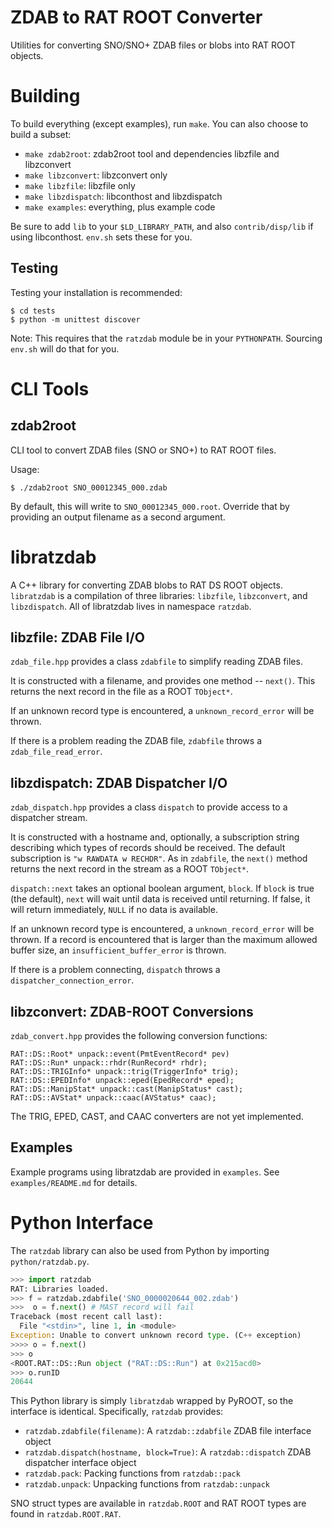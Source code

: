ZDAB to RAT ROOT Converter
==========================
Utilities for converting SNO/SNO+ ZDAB files or blobs into RAT ROOT objects.

Building
========
To build everything (except examples), run `make`. You can also choose to build a subset:

* `make zdab2root`: zdab2root tool and dependencies libzfile and libzconvert
* `make libzconvert`: libzconvert only
* `make libzfile`: libzfile only
* `make libzdispatch`: libconthost and libzdispatch
* `make examples`: everything, plus example code

Be sure to add `lib` to your `$LD_LIBRARY_PATH`, and also `contrib/disp/lib` if using libconthost. `env.sh` sets these for you. 

Testing
-------
Testing your installation is recommended:

    $ cd tests
    $ python -m unittest discover

Note: This requires that the `ratzdab` module be in your `PYTHONPATH`. Sourcing `env.sh` will do that for you.

CLI Tools
=========
zdab2root
---------
CLI tool to convert ZDAB files (SNO or SNO+) to RAT ROOT files.

Usage:

    $ ./zdab2root SNO_00012345_000.zdab

By default, this will write to `SNO_00012345_000.root`. Override that by providing an output filename as a second argument.

libratzdab
==========
A C++ library for converting ZDAB blobs to RAT DS ROOT objects. `libratzdab` is a compilation of three libraries: `libzfile`, `libzconvert`, and `libzdispatch`. All of libratzdab lives in namespace `ratzdab`.

libzfile: ZDAB File I/O
-----------------------
`zdab_file.hpp` provides a class `zdabfile` to simplify reading ZDAB files.

It is constructed with a filename, and provides one method -- `next()`. This returns the next record in the file as a ROOT `TObject*`.

If an unknown record type is encountered, a `unknown_record_error` will be thrown.

If there is a problem reading the ZDAB file, `zdabfile` throws a `zdab_file_read_error`.

libzdispatch: ZDAB Dispatcher I/O
---------------------------------
`zdab_dispatch.hpp` provides a class `dispatch` to provide access to a dispatcher stream.

It is constructed with a hostname and, optionally, a subscription string describing which types of records should be received. The default subscription is `"w RAWDATA w RECHDR"`. As in `zdabfile`, the `next()` method returns the next record in the stream as a ROOT `TObject*`.

`dispatch::next` takes an optional boolean argument, `block`. If `block` is true (the default), `next` will wait until data is received until returning. If false, it will return immediately, `NULL` if no data is available.

If an unknown record type is encountered, a `unknown_record_error` will be thrown. If a record is encountered that is larger than the maximum allowed buffer size, an `insufficient_buffer_error` is thrown.

If there is a problem connecting, `dispatch` throws a `dispatcher_connection_error`.

libzconvert: ZDAB-ROOT Conversions
----------------------------------
`zdab_convert.hpp` provides the following conversion functions:

    RAT::DS::Root* unpack::event(PmtEventRecord* pev)
    RAT::DS::Run* unpack::rhdr(RunRecord* rhdr);
    RAT::DS::TRIGInfo* unpack::trig(TriggerInfo* trig);
    RAT::DS::EPEDInfo* unpack::eped(EpedRecord* eped);
    RAT::DS::ManipStat* unpack::cast(ManipStatus* cast);
    RAT::DS::AVStat* unpack::caac(AVStatus* caac);

The TRIG, EPED, CAST, and CAAC converters are not yet implemented.

Examples
--------
Example programs using libratzdab are provided in `examples`. See `examples/README.md` for details.

Python Interface
================
The `ratzdab` library can also be used from Python by importing `python/ratzdab.py`.

```python
>>> import ratzdab
RAT: Libraries loaded.
>>> f = ratzdab.zdabfile('SNO_0000020644_002.zdab')
>>>  o = f.next() # MAST record will fail
Traceback (most recent call last):
  File "<stdin>", line 1, in <module>
Exception: Unable to convert unknown record type. (C++ exception)
>>>> o = f.next()
>>> o
<ROOT.RAT::DS::Run object ("RAT::DS::Run") at 0x215acd0>
>>> o.runID
20644
```

This Python library is simply `libratzdab` wrapped by PyROOT, so the interface is identical. Specifically, `ratzdab` provides:

* `ratzdab.zdabfile(filename)`: A `ratzdab::zdabfile` ZDAB file interface object
* `ratzdab.dispatch(hostname, block=True)`: A `ratzdab::dispatch` ZDAB dispatcher interface object
* `ratzdab.pack`: Packing functions from `ratzdab::pack`
* `ratzdab.unpack`: Unpacking functions from `ratzdab::unpack`

SNO struct types are available in `ratzdab.ROOT` and RAT ROOT types are found in `ratzdab.ROOT.RAT`.

